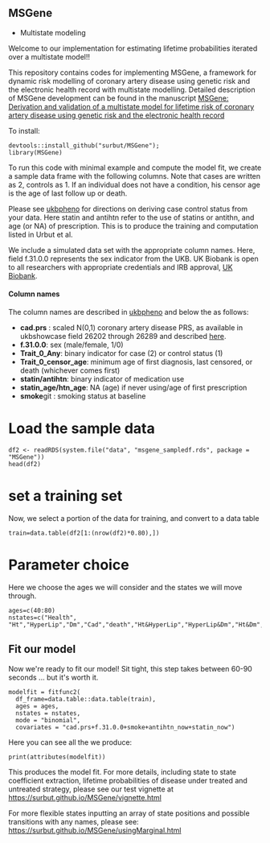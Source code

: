 ## MSGene
* Multistate modeling

Welcome to our implementation for estimating lifetime probabilities iterated over a multistate model!! 

This repository contains codes for implementing MSGene, a framework for dynamic risk modelling of coronary artery disease using genetic risk and the electronic health record with multistate modelling. Detailed description of MSGene development can be found in the manuscript [MSGene: Derivation and validation of a multistate model for lifetime risk of coronary artery disease using genetic risk and the electronic health record](https://www.medrxiv.org/content/10.1101/2023.11.08.23298229v1)

To install:

```{r}
devtools::install_github("surbut/MSGene");
library(MSGene)
```

To run this code with minimal example and compute the model fit, we create a sample data frame with the following columns. Note that cases are written as 2, controls as 1. If an individual does not have a condition, his censor age is the age of last follow up or death.

Please see [ukbpheno](https://github.com/niekverw/ukbpheno/tree/master) for directions on deriving case control status from your data. Here statin and antihtn refer to the use of statins or antithn, and age (or NA) of prescription. This is to produce the training and computation listed in Urbut et al. 

We include a simulated data set with the appropriate column names. Here, field f.31.0.0 represents the sex indicator from the UKB. UK Biobank is open to all researchers with appropriate credentials and IRB approval, [UK Biobank](https://www.ukbiobank.ac.uk).

#### Column names

The column names are described in [ukbpheno](https://github.com/niekverw/ukbpheno/tree/master) and below the as follows:

* **cad.prs** : scaled N(0,1) coronary artery disease PRS, as available in ukbshowcase field 26202 through 26289 and described [here](https://biobank.ndph.ox.ac.uk/showcase/label.cgi?id=301).
* **f.31.0.0**: sex (male/female, 1/0)
* **Trait_0_Any**: binary indicator for case (2) or control status (1)
* **Trait_0_censor_age**: minimum age of first diagnosis, last censored, or death (whichever comes first)
* **statin/antihtn**: binary indicator of medication use
* **statin_age/htn_age**: NA (age) if never using/age of first prescription
* **smoke**git : smoking status at baseline

# Load the sample data

```{r}
df2 <- readRDS(system.file("data", "msgene_sampledf.rds", package = "MSGene"))
head(df2)
```


# set a training set

Now, we select a portion of the data for training, and convert to a data table
```{r}
train=data.table(df2[1:(nrow(df2)*0.80),])
```

# Parameter choice

Here we choose the ages we will consider and the states we will move through.

```{r}
ages=c(40:80)
nstates=c("Health", "Ht","HyperLip","Dm","Cad","death","Ht&HyperLip","HyperLip&Dm","Ht&Dm","Ht&HyperLip&Dm")
```

## Fit our model

Now we're ready to fit our model! Sit tight, this step takes between 60-90 seconds  ... but it's worth it.

```{r}
modelfit = fitfunc2(
  df_frame=data.table::data.table(train),
  ages = ages,
  nstates = nstates,
  mode = "binomial",
  covariates = "cad.prs+f.31.0.0+smoke+antihtn_now+statin_now")
```

Here you can see all the we produce:

```{r}
print(attributes(modelfit))
```

This produces the model fit. For more details, including state to state coefficient extraction, lifetime probabilities of disease under treated and untreated strategy, please see our test vignette at 
https://surbut.github.io/MSGene/vignette.html 


For more flexible states inputting an array of state positions and possible transitions with any names, please see:
https://surbut.github.io/MSGene/usingMarginal.html



